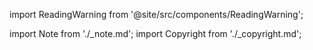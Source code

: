import ReadingWarning from '@site/src/components/ReadingWarning';

import Note from './_note.md';
import Copyright from './_copyright.md';

<!--<Note />-->
<Copyright />
<ReadingWarning />
